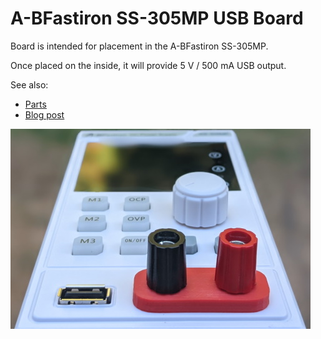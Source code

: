 # A-BFastiron SS-305MP USB Board

Board is intended for placement in the A-BFastiron SS-305MP.

Once placed on the inside, it will provide 5 V / 500 mA USB output.

See also:
* [Parts](Board/ABfastiron-Usb.md)
* [Blog post](https://www.medo64.com/2021/07/adding-usb-to-a-bfastiron-ss-305mp/)

![Front panel](Resources/ss305mp-front.jpg)
